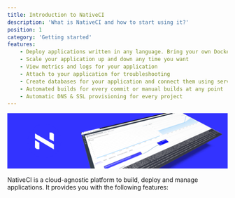 ```yaml
---
title: Introduction to NativeCI
description: 'What is NativeCI and how to start using it?'
position: 1
category: 'Getting started'
features:
    - Deploy applications written in any language. Bring your own Dockerfiles for more customization.
    - Scale your application up and down any time you want
    - View metrics and logs for your application
    - Attach to your application for troubleshooting
    - Create databases for your application and connect them using service mesh
    - Automated builds for every commit or manual builds at any point
    - Automatic DNS & SSL provisioning for every project
---
```


<img src="/preview.png" alt="Demo of NativeCI"/>

NativeCI is a cloud-agnostic platform to build, deploy and manage applications. It provides you with the following features:
<list :items="features"></list>
